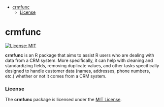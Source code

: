 
-   [crmfunc](#crmfunc)
    -   [License](#license)

<!-- README.md is generated from README.Rmd. Please edit that file -->
crmfunc
=======

[![License: MIT](https://img.shields.io/badge/License-MIT-blue.svg)](https://opensource.org/licenses/MIT)

**crmfunc** is an R package that aims to assist R users who are dealing with data from a CRM system. More specifically, it can help with cleaning and standardizing fields, removing duplicate values, and other tasks specifically designed to handle customer data (names, addresses, phone numbers, etc.) whether or not it comes from a CRM system.

### License

The **crmfunc** package is licensed under the [MIT License](http://choosealicense.com/licenses/mit/).

